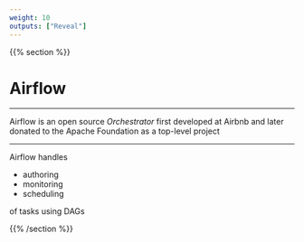 ```yaml
---
weight: 10
outputs: ["Reveal"]
---
```


{{% section %}}


# Airflow

---

Airflow is an open source *Orchestrator* first developed at Airbnb and later donated to the Apache Foundation as a top-level project

---

Airflow handles

- authoring
- monitoring
- scheduling

of tasks using DAGs


{{% /section %}}